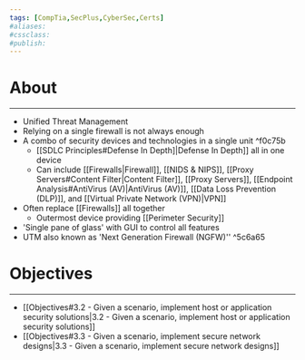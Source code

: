```yaml
---
tags: [CompTia,SecPlus,CyberSec,Certs]
#aliases:
#cssclass:
#publish:
---
```


# About
---
- Unified Threat Management
- Relying on a single firewall is not always enough
- A combo of security devices and technologies in a single unit ^f0c75b
	- [[SDLC Principles#Defense In Depth]|Defense In Depth]]  all in one device
	- Can include [[Firewalls|Firewall]], [[NIDS & NIPS]], [[Proxy Servers#Content Filter|Content Filter]], [[Proxy Servers]], [[Endpoint Analysis#AntiVirus (AV)|AntiVirus (AV)]], [[Data Loss Prevention (DLP)]], and [[Virtual Private Network (VPN)|VPN]]
- Often replace [[Firewalls]] all together
	- Outermost device providing [[Perimeter Security]] 
- 'Single pane of glass' with GUI to control all features
- UTM also known as 'Next Generation Firewall (NGFW)'' ^5c6a65

# Objectives
---
- [[Objectives#3.2 - Given a scenario, implement host or application security solutions|3.2 - Given a scenario, implement host or application security solutions]]
- [[Objectives#3.3 - Given a scenario, implement secure network designs|3.3 - Given a scenario, implement secure network designs]]